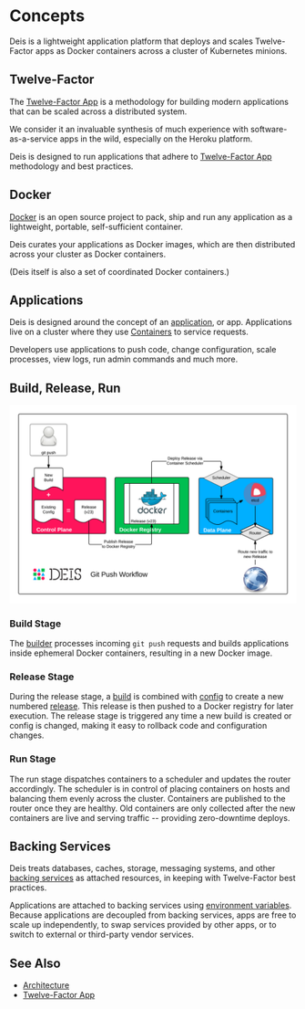 # Concepts

Deis is a lightweight application platform that deploys and scales Twelve-Factor apps as Docker containers across a cluster of Kubernetes minions.

## Twelve-Factor

The [Twelve-Factor App][] is a methodology for building modern
applications that can be scaled across a distributed system.

We consider it an invaluable synthesis of much experience with
software-as-a-service apps in the wild, especially on the
Heroku platform.

Deis is designed to run applications that adhere to [Twelve-Factor App][]
methodology and best practices.

## Docker

[Docker][] is an open source project to pack, ship and run any
application as a lightweight, portable, self-sufficient container.

Deis curates your applications as Docker images, which are then
distributed across your cluster as Docker containers.

(Deis itself is also a set of coordinated Docker containers.)

## Applications

Deis is designed around the concept of an [application][], or app.
Applications live on a cluster where they use [Containers][]
to service requests.

Developers use applications to push code, change configuration, scale processes,
view logs, run admin commands and much more.

## Build, Release, Run

![Deis Git Push Workflow](DeisGitPushWorkflow.png)

### Build Stage

The [builder][] processes incoming `git push` requests and builds applications
inside ephemeral Docker containers, resulting in a new Docker image.

### Release Stage

During the release stage, a [build][] is combined with [config][] to create a new numbered
[release][]. This release is then pushed to a Docker registry for later execution.
The release stage is triggered any time a new build is created or config is
changed, making it easy to rollback code and configuration changes.

### Run Stage

The run stage dispatches containers to a scheduler and updates the router accordingly.
The scheduler is in control of placing containers on hosts and balancing them evenly across the cluster.
Containers are published to the router once they are healthy.  Old containers are only collected
after the new containers are live and serving traffic -- providing zero-downtime deploys.

## Backing Services

Deis treats databases, caches, storage, messaging systems, and other
[backing services][] as attached resources, in keeping with Twelve-Factor
best practices.

Applications are attached to backing services using [environment variables][].
Because applications are decoupled from backing services, apps are free to scale up independently,
to swap services provided by other apps, or to switch to external or third-party vendor services.

## See Also

* [Architecture](architecture.md)
* [Twelve-Factor App][]


[application]: ../reference-guide/terms.md#application
[build]: ../reference-guide/terms.md#build
[builder]: components.md#builder
[config]: ../reference-guide/terms.md#config
[containers]: ../reference-guide/terms.md#container
[Docker]: http://docker.io/
[Build and Run]: http://12factor.net/build-release-run
[backing services]: http://12factor.net/backing-services
[environment variables]: http://12factor.net/config
[release]: ../reference-guide/terms.md#release
[Twelve-Factor App]: http://12factor.net/
